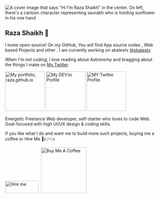 ![A cover image that says "Hi I'm Raza Shaikh" in the center. On left, there's a cartoon character representing saurabh who is holding sunflower in his one hand](https://blogger.googleusercontent.com/img/a/AVvXsEhMds1602IjXijz6NMjqUyy0djAjqnRnOLGEWmNq2uFhvnzZXqy8ryds3DJpnw7gdRYkirMU9kvNtrqXVEho7Gi_ndxmy3nj6jZgw8wBz4ylHu8mxXPPKUj9TQdleYNUSXeSvR3fs6-qKfH2_0rCWB-YkYP3IPc5Xg4t4RkGkl3RjzIMzeDwtlfUUelbA=w640-h242)

## Raza Shaikh  🌻

I lovee open-source! On my GitHub, You will find App source codes , Web based Projects and other . I am currently working on skatestv [@skatestv](https://github.com/skatetv)

When I'm not coding, I love reading about Astronomy and bragging about the things I make on [My Twitter](https://twitter.com/theraza24).

<a title="Portfolio, raza.github.io" href="https://theraza24.github.io/raza.github.io"><img alt="My portfolio, raza.github.io" src="https://raw.githubusercontent.com/saurabhdaware/saurabhdaware/master/icons/portfoliobutton.png" width="130" /></a> <a title="DEV.to Articles" href="https://www.skatestv.com/"><img alt="My DEV.to Profile" src="https://raw.githubusercontent.com/saurabhdaware/saurabhdaware/master/icons/articles.png" width="130" /></a> <a title="Twitter Profile" href="https://twitter.com/theraza24"><img alt="MY Twitter Profile" src="https://raw.githubusercontent.com/saurabhdaware/saurabhdaware/master/icons/twitter.png" width="130" /></a>

Energetic Freelance Web developer, self-starter who loves to code Web. Goal-focused with high UI/UX design & coding skills. 

If you like what I do and want me to build more such projects, buying me a coffee or Hire Me 🥺👉👈<br>

<a href="https://www.fiverr.com/theraza24?up_rollout=true"><img src="https://blogger.googleusercontent.com/img/a/AVvXsEgcfl70IN_AmjHSYQZ-ZYmXCCtOdqFBK5zNrWmNXQ-KPjP6GQbK-Ll84VxOX63gUFSnMNHCRgD0yxj60Sx6o4DjyI770p8g2a7fGFi8FANknPUvFTY2BT9h1Uf0vwhI56yZmP_Cy3YXYJD7k6DWKcNiAzlZ3tj_npFy8Hdf0J3_qrrd2mneIME-5NTuvA=w200-h72" alt="Hire me" height="40" width="110"></a> &nbsp;<a href="https://www.buymeacoffee.com/skatestv" target="_blank"><img src="https://cdn.buymeacoffee.com/buttons/default-yellow.png" alt="Buy Me A Coffee" width="150" ></a>
